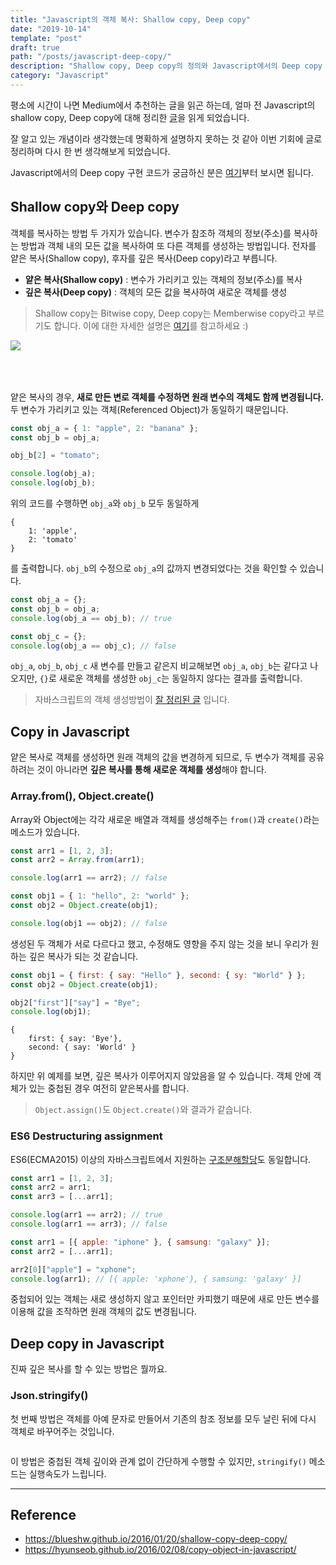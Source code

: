 ```yaml
---
title: "Javascript의 객체 복사: Shallow copy, Deep copy"
date: "2019-10-14"
template: "post"
draft: true
path: "/posts/javascript-deep-copy/"
description: "Shallow copy, Deep copy의 정의와 Javascript에서의 Deep copy 방법을 정리한 글입니다."
category: "Javascript"
---
```


평소에 시간이 나면 Medium에서 추천하는 글을 읽곤 하는데, 얼마 전 Javascript의 shallow copy, Deep copy에 대해 정리한 [글](https://medium.com/@gamshan001/javascript-deep-copy-for-array-and-object-97e3d4bc401a)을 읽게 되었습니다.

잘 알고 있는 개념이라 생각했는데 명확하게 설명하지 못하는 것 같아 이번 기회에 글로 정리하며 다시 한 번 생각해보게 되었습니다.

Javascript에서의 Deep copy 구현 코드가 궁금하신 분은 [여기](#deep-copy-in-javascript)부터 보시면 됩니다.

## Shallow copy와 Deep copy

객체를 복사하는 방법 두 가지가 있습니다. 변수가 참조하 객체의 정보(주소)를 복사하는 방법과 객체 내의 모든 값을 복사하여 또 다른 객체를 생성하는 방법입니다. 전자를 얕은 복사(Shallow copy), 후자를 깊은 복사(Deep copy)라고 부릅니다.

- **얕은 복사(Shallow copy)** : 변수가 가리키고 있는 객체의 정보(주소)를 복사
- **깊은 복사(Deep copy)** : 객체의 모든 값을 복사하여 새로운 객체를 생성

> Shallow copy는 Bitwise copy, Deep copy는 Memberwise copy라고 부르기도 합니다. 이에 대한 자세한 설명은 [여기](https://social.msdn.microsoft.com/Forums/vstudio/en-US/c9289b1c-c3ff-4498-a14d-4136693af7ac/shallow-copy-deep-copy-memberwise-copy-bitwise-copy?forum=vclanguage)를 참고하세요 :)

<img src="https://miro.medium.com/max/780/1*6fjXVjxrpLWB_U3Gkz51MQ.png" style="margin:auto; margin-bottom: 50px;">

얕은 복사의 경우, **새로 만든 변로 객체를 수정하면 원래 변수의 객체도 함께 변경됩니다.** 두 변수가 가리키고 있는 객체(Referenced Object)가 동일하기 때문입니다.

```js
const obj_a = { 1: "apple", 2: "banana" };
const obj_b = obj_a;

obj_b[2] = "tomato";

console.log(obj_a);
console.log(obj_b);
```

위의 코드를 수행하면 `obj_a`와 `obj_b` 모두 동일하게

```
{
    1: 'apple',
    2: 'tomato'
}
```

를 출력합니다. `obj_b`의 수정으로 `obj_a`의 값까지 변경되었다는 것을 확인할 수 있습니다.

```js
const obj_a = {};
const obj_b = obj_a;
console.log(obj_a == obj_b); // true

const obj_c = {};
console.log(obj_a == obj_c); // false
```

`obj_a`, `obj_b`, `obj_c` 새 변수를 만들고 같은지 비교해보면 `obj_a`, `obj_b`는 같다고 나오지만, `{}`로 새로운 객체를 생성한 `obj_c`는 동일하지 않다는 결과를 출력합니다.

> 자바스크립트의 객체 생성방법이 [잘 정리된 글](https://hsp1116.tistory.com/10) 입니다.

## Copy in Javascript

얕은 복사로 객체를 생성하면 원래 객체의 값을 변경하게 되므로, 두 변수가 객체를 공유하려는 것이 아니라면 **깊은 복사를 통해 새로운 객체를 생성**해야 합니다.

### Array.from(), Object.create()

Array와 Object에는 각각 새로운 배열과 객체를 생성해주는 `from()`과 `create()`라는 메소드가 있습니다.

```js
const arr1 = [1, 2, 3];
const arr2 = Array.from(arr1);

console.log(arr1 == arr2); // false
```

```js
const obj1 = { 1: "hello", 2: "world" };
const obj2 = Object.create(obj1);

console.log(obj1 == obj2); // false
```

생성된 두 객체가 서로 다르다고 했고, 수정해도 영향을 주지 않는 것을 보니 우리가 원하는 깊은 복사가 되는 것 같습니다.

```js
const obj1 = { first: { say: "Hello" }, second: { sy: "World" } };
const obj2 = Object.create(obj1);

obj2["first"]["say"] = "Bye";
console.log(obj1);
```

```
{
    first: { say: 'Bye'},
    second: { say: 'World' }
}
```

하지만 위 예제를 보면, 깊은 복사가 이루어지지 않았음을 알 수 있습니다. 객체 안에 객체가 있는 중첩된 경우 여전히 얕은복사를 합니다.

> `Object.assign()`도 `Object.create()`와 결과가 같습니다.

### ES6 Destructuring assignment

ES6(ECMA2015) 이상의 자바스크립트에서 지원하는 [구조분해할당](https://developer.mozilla.org/ko/docs/Web/JavaScript/Reference/Operators/Destructuring_assignment)도 동일합니다.

```js
const arr1 = [1, 2, 3];
const arr2 = arr1;
const arr3 = [...arr1];

console.log(arr1 == arr2); // true
console.log(arr1 == arr3); // false
```

```js
const arr1 = [{ apple: "iphone" }, { samsung: "galaxy" }];
const arr2 = [...arr1];

arr2[0]["apple"] = "xphone";
console.log(arr1); // [{ apple: 'xphone'}, { samsung: 'galaxy' }]
```

중첩되어 있는 객체는 새로 생성하지 않고 포인터만 카피했기 때문에 새로 만든 변수를 이용해 값을 조작하면 원래 객체의 값도 변경됩니다.

## Deep copy in Javascript

진짜 깊은 복사를 할 수 있는 방법은 뭘까요.

### Json.stringify()

첫 번째 방법은 객체를 아예 문자로 만들어서 기존의 참조 정보를 모두 날린 뒤에 다시 객체로 바꾸어주는 것입니다.

```js
```

이 방법은 중첩된 객체 깊이와 관계 없이 간단하게 수행할 수 있지만, `stringify()` 메소드는 실행속도가 느립니다.

---

## Reference

- https://blueshw.github.io/2016/01/20/shallow-copy-deep-copy/
- https://hyunseob.github.io/2016/02/08/copy-object-in-javascript/
